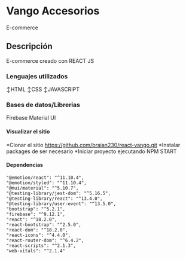 # Vango Accesorios
E-commerce   

## Descripción
E-commerce creado con REACT JS


### Lenguajes utilizados
↕HTML
↕CSS
↕JAVASCRIPT

### Bases de datos/Librerias
Firebase
Material UI	

#### Visualizar el sitio
*Clonar el sitio  https://github.com/braian230/react-vango.git
*Instalar packages de ser necesario
*Iniciar proyecto ejecutando NPM START

#### Dependencias 
    "@emotion/react": "^11.10.4",
    "@emotion/styled": "^11.10.4",
    "@mui/material": "^5.10.7",
    "@testing-library/jest-dom": "^5.16.5",
    "@testing-library/react": "^13.4.0",
    "@testing-library/user-event": "^13.5.0",
    "bootstrap": "^5.2.1",
    "firebase": "^9.12.1",
    "react": "^18.2.0",
    "react-bootstrap": "^2.5.0",
    "react-dom": "^18.2.0",
    "react-icons": "^4.4.0",
    "react-router-dom": "^6.4.2",
    "react-scripts": "^2.1.3",
    "web-vitals": "^2.1.4"


